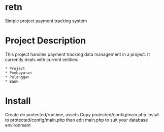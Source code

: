 retn
====

Simple project payment tracking system


Project Description
====================

This project handles payment tracking data management in a project. It currently deals with current entities:

	* Project
	* Pembayaran
	* Pelanggan
	* Bank


Install
===========

Create dir protected/runtime, assets
Copy protected/config/main.php.install to protected/config/main.php
then edit main.php to suit your database environment
